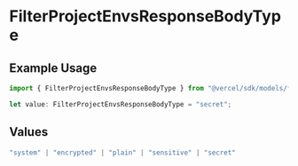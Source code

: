 # FilterProjectEnvsResponseBodyType

## Example Usage

```typescript
import { FilterProjectEnvsResponseBodyType } from "@vercel/sdk/models/filterprojectenvsop.js";

let value: FilterProjectEnvsResponseBodyType = "secret";
```

## Values

```typescript
"system" | "encrypted" | "plain" | "sensitive" | "secret"
```